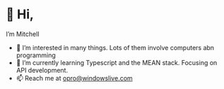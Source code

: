 # 👋 Hi, 
I’m Mitchell
- 👀 I’m interested in many things. Lots of them involve computers abn programming
- 🌱 I’m currently learning Typescript and the MEAN stack. Focusing on API development.
- 📫 Reach me at opro@windowslive.com

<!---
mitchell985/mitchell985 is a ✨ special ✨ repository because its `README.md` (this file) appears on your GitHub profile.
You can click the Preview link to take a look at your changes.
--->
